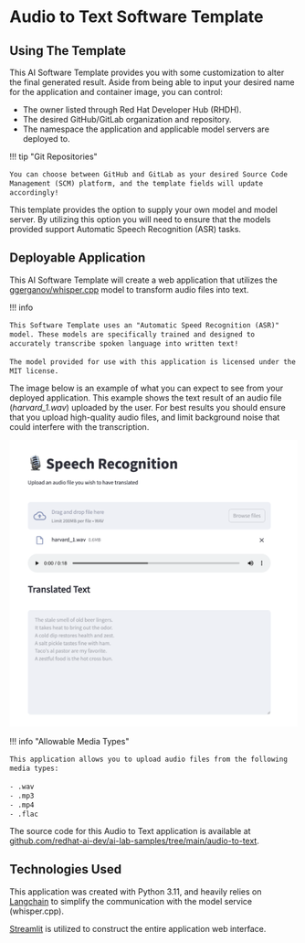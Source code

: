 <!-- Original Recipe README: https://github.com/containers/ai-lab-recipes/blob/main/recipes/audio/audio_to_text/README.md
-->

# **Audio to Text Software Template**

## **Using The Template**

This AI Software Template provides you with some customization to alter the final generated result. Aside from being able to input your desired name for the application and container image, you can control:

- The owner listed through Red Hat Developer Hub (RHDH).
- The desired GitHub/GitLab organization and repository.
- The namespace the application and applicable model servers are deployed to.

!!! tip "Git Repositories"

    You can choose between GitHub and GitLab as your desired Source Code Management (SCM) platform, and the template fields will update accordingly!


This template provides the option to supply your own model and model server. By utilizing this option you will need to ensure that the models provided support Automatic Speech Recognition (ASR) tasks.

## **Deployable Application**

This AI Software Template will create a web application that utilizes the [ggerganov/whisper.cpp](https://huggingface.co/ggerganov/whisper.cpp) model to transform audio files into text. 

!!! info

    This Software Template uses an "Automatic Speed Recognition (ASR)" model. These models are specifically trained and designed to accurately transcribe spoken language into written text!

    The model provided for use with this application is licensed under the MIT license.

The image below is an example of what you can expect to see from your deployed application. This example shows the text result of an audio file (*harvard_1.wav*) uploaded by the user. For best results you should ensure that you upload high-quality audio files, and limit background noise that could interfere with the transcription.

![Example of Application](./images/audio-to-text.png)

!!! info "Allowable Media Types"

    This application allows you to upload audio files from the following media types:

    - .wav
    - .mp3
    - .mp4
    - .flac

The source code for this Audio to Text application is available at [github.com/redhat-ai-dev/ai-lab-samples/tree/main/audio-to-text](https://github.com/redhat-ai-dev/ai-lab-samples/tree/main/audio-to-text).

## **Technologies Used**

This application was created with Python 3.11, and heavily relies on [Langchain](https://python.langchain.com/docs/introduction/) to simplify the communication with the model service (whisper.cpp).

[Streamlit](https://streamlit.io/) is utilized to construct the entire application web interface.
